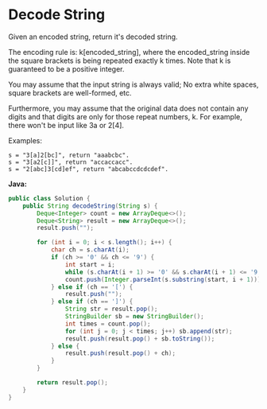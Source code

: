 # Decode String

Given an encoded string, return it's decoded string.

The encoding rule is: k[encoded_string], where the encoded_string inside the square brackets is being repeated exactly k times. Note that k is guaranteed to be a positive integer.

You may assume that the input string is always valid; No extra white spaces, square brackets are well-formed, etc.

Furthermore, you may assume that the original data does not contain any digits and that digits are only for those repeat numbers, k. For example, there won't be input like 3a or 2[4].

Examples:

    s = "3[a]2[bc]", return "aaabcbc".
    s = "3[a2[c]]", return "accaccacc".
    s = "2[abc]3[cd]ef", return "abcabccdcdcdef".

**Java:**
```java
public class Solution {
    public String decodeString(String s) {
        Deque<Integer> count = new ArrayDeque<>();
        Deque<String> result = new ArrayDeque<>();
        result.push("");

        for (int i = 0; i < s.length(); i++) {
            char ch = s.charAt(i);
            if (ch >= '0' && ch <= '9') {
                int start = i;
                while (s.charAt(i + 1) >= '0' && s.charAt(i + 1) <= '9') i++;
                count.push(Integer.parseInt(s.substring(start, i + 1)));
            } else if (ch == '[') {
                result.push("");
            } else if (ch == ']') {
                String str = result.pop();
                StringBuilder sb = new StringBuilder();
                int times = count.pop();
                for (int j = 0; j < times; j++) sb.append(str);
                result.push(result.pop() + sb.toString());
            } else {
                result.push(result.pop() + ch);
            }
        }

        return result.pop();
    }
}
```
